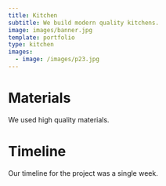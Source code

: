 ```yaml
---
title: Kitchen
subtitle: We build modern quality kitchens.
image: images/banner.jpg
template: portfolio
type: kitchen
images:
  - image: /images/p23.jpg
---
```


# Materials

We used high quality materials.

# Timeline

Our timeline for the project was a single week.

